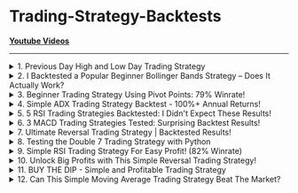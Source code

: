 # Trading-Strategy-Backtests

**[Youtube Videos](https://www.youtube.com/playlist?list=PLq4AqoFaEcyKuQtpu_tWXn_9DFUhf_QdF)**

---

<!-- #region A1 -->
<details>
<summary>1. Previous Day High and Low Day Trading Strategy</summary><br>

| **条件** | **规则** |
|---------|---------|
| **进场** | **昨日高点突破（Breakout）** |
| **入场时间** | **日内开盘 - 收盘之间，但不在最后一小时进场** |
| **止损（SL）** | **1×ATR 或前一根 K 线最低点，取较大值** |
| **止盈（TP）** | **5:1 R:R，但若未达成则收盘强制平仓** |
| **日内强制平仓** | **若 SL 或 TP 未达成，15:30 自动平仓** |

| **策略** | **胜率** | **盈亏比（R:R）** | **年化收益率** | **最大回撤** |
|---------|---------|----------------|-------------|-------------|
| **昨日高点突破** | 58% | 1.22 | 16.5% | 9% |


[[Youtube]](https://www.youtube.com/watch?v=BS9DqD5GETI) [[中文]](chn/01.md)
</details>
<!-- #endregion -->

<!-- #region A2 -->
<details>
<summary>2. I Backtested a Popular Beginner Bollinger Bands Strategy – Does It Actually Work?</summary><br>

| **条件** | **规则** |
|---------|---------|
| **进场** | 价格 **跌破布林带下轨**，同时 RSI **< 30** |
| **止损（SL）** | 2×ATR |
| **止盈（TP）** | 5:1 盈亏比 |
| **交易时间** | 1 小时级别，日内交易 |

| **策略** | **胜率** | **盈亏比（R:R）** | **年化收益率** | **最大回撤** |
|---------|---------|----------------|-------------|-------------|
| **跌破布林带下轨** | 57% | 2:1 | 27% | 6% |

[[Youtube]](https://www.youtube.com/watch?v=FHbJi8Qg-js) [[中文]](chn/02.md)
</details>
<!-- #endregion -->

<!-- #region A3 -->
<details>
<summary>3. Beginner Trading Strategy Using Pivot Points: 79% Winrate!</summary><br>

| **交易方式** | **进场条件** | **止损** | **止盈** |
|-------------|------------|---------|---------|
| **突破交易** | 价格突破 **R1 并收盘高于 R1** | **S3** | **R3** |
| **反转交易** | 价格跌破 **S1 并收盘低于 S1** | **S3** | **R1** |

| **策略** | **胜率** | **盈亏比（R:R）** | **年化收益率** | **最大回撤** |
|---------|---------|----------------|-------------|-------------|
| **突破交易** | 79% | 0.44 | 14% | 5% |
| **反转交易** | 65% | 1.5 | 18% | 9% |
| **综合交易** | 72% | 0.9 | 16% | 7% |

[[Youtube]](https://www.youtube.com/watch?v=iJPeOv-Jhpg) [[中文]](chn/03.md)
</details>
<!-- #endregion -->

<!-- #region A4 -->
<details>
<summary>4. Simple ADX Trading Strategy Backtest - 100%+ Annual Returns!</summary><br>

| **交易方式** | **进场条件** | **止损** | **止盈** |
|-------------|------------|---------|---------|
| **趋势交易** | **ADX > 25 & 价格高于 200 EMA** | **1.5×ATR** | **3.5:1 盈亏比** |

| **策略** | **胜率** | **盈亏比（R:R）** | **年化收益率** | **最大回撤** |
|---------|---------|----------------|-------------|-------------|
| **基础 ADX 策略** | 40% | 2:1 | 73% | 高 |
| **优化后（删除 +DI/-DI 交叉）** | 43% | 2.5:1 | 90% | 中 |
| **优化后（加入 200 EMA 过滤）** | 37% | 3.5:1 | 112% | 低 |

[[Youtube]](https://www.youtube.com/watch?v=LHPEr_oxTaY) [[中文]](chn/04.md)
</details>
<!-- #endregion -->

<!-- #region A5 -->
<details>
<summary>5. 5 RSI Trading Strategies Backtested: I Didn't Expect These Results!</summary><br>

| **交易方式** | **进场条件** | **止损** | **止盈** |
|-------------|------------|---------|---------|
| **基础 RSI 交易** | RSI < 30 买入，RSI > 70 卖出 | 无 | RSI > 70 |
| **优化策略（确认 RSI 反转）** | RSI 低于 30，回升至 30 以上时买入 | 1.5×ATR | 3.5:1 盈亏比 |
| **优化策略（多仓交易）** | 每次 RSI < 30 进入新仓 | 1.5×ATR | 3.5:1 盈亏比 |

| **策略** | **胜率** | **盈亏比（R:R）** | **年化收益率** | **最大回撤** |
|---------|---------|----------------|-------------|-------------|
| **基础 RSI 策略** | 74.5% | 0.6:1 | 8.4% | 7.8% |
| **优化（RSI 确认反转）** | 65% | 1:1 | 48% | 26% |
| **优化（多仓交易）** | 74% | 1:1 | 48% | 26% |
| **优化（加入止损）** | 35.7% | 2.5:1 | 40.8% | 26% |
| **优化（ATR 止损）** | 37% | 2.5:1 | 40% | 25% |

[[Youtube]](https://www.youtube.com/watch?v=fmStvFPf48o) [[中文]](chn/05.md)
</details>
<!-- #endregion -->

<!-- #region A6 -->
<details>
<summary>6. 3 MACD Trading Strategies Tested: Surprising Backtest Results!</summary><br>

| **交易方式** | **进场条件** | **止损** | **止盈** |
|-------------|------------|---------|---------|
| **MACD 交叉策略** | MACD 线向上穿越信号线 | 无止损 | MACD 死叉 |
| **MACD 零轴突破策略** | MACD 线突破零轴上方 | 无止损 | MACD 线回落至零轴下方 |
| **MACD + 100 EMA 策略** | MACD 交叉信号 + 价格高于 100 EMA | 1.5×ATR | 3:1 盈亏比 |

| **策略** | **胜率** | **盈亏比（R:R）** | **年化收益率** | **最大回撤** |
|---------|---------|----------------|-------------|-------------|
| **MACD 交叉策略** | 55% | 1:1 | 10% | 55% |
| **MACD 零轴突破策略** | 58% | 1.2:1 | 12% | 50% |
| **MACD + 100 EMA（优化后）** | 52% | 3:1 | 15% | 30% |

[[Youtube]](https://www.youtube.com/watch?v=g_2zkHyO2DE) [[中文]](chn/06.md)
</details>
<!-- #endregion -->

<!-- #region A7 -->
<details>
<summary>7. Ultimate Reversal Trading Strategy | Backtested Results!</summary><br>

| **交易方式** | **进场条件** | **出场条件** | **优化策略** |
|-------------|------------|------------|------------|
| **反转交易** | 连续 4 个 Lower Highs | 当日收盘 | ✅ |
| **改进版（突破前高确认）** | 连续 4 个 Lower Highs + 突破前高 | 当日收盘 | ✅ |
| **5 日均线出场** | 连续 4 个 Lower Highs | 突破 5 日均线 | 🚫（回撤较大） |
| **做空交易** | 连续 4 个 Higher Lows | 当日收盘 | ✅（但信号较少） |
| **跨市场组合交易** | 监测多个市场 | 当日收盘 | ✅（增加交易次数） |

| **策略** | **胜率** | **年化收益率** | **最大回撤** |
|---------|---------|-------------|-------------|
| **基础策略（无优化）** | 55% | 10% | 15% |
| **优化版（突破前高确认）** | 60% | 18% | 12% |
| **5 日均线出场** | 58% | 20% | 20% |
| **做空策略** | 50% | 8% | 18% |
| **跨市场交易** | 62% | 22% | 10% |

[[Youtube]](https://www.youtube.com/watch?v=RX-yyFHVwdk) [[中文]](chn/07.md)
</details>
<!-- #endregion -->

<!-- #region A8 -->
<details>
<summary>8. Testing the Double 7 Trading Strategy with Python</summary><br>

| **交易方式** | **进场条件** | **止损** | **出场条件** |
|-------------|------------|---------|------------|
| **双 7 策略（基础）** | 7 日新低，价格高于 200 EMA | 无止损 | 7 日新高 |
| **优化策略（5 日均线止损）** | 7 日新低，价格高于 200 EMA | 价格跌破 5 日均线 | 7 日新高 |
| **优化策略（Trailing Stop）** | 7 日新低，价格高于 200 EMA | 移动止损 | 7 日新高 |
| **组合市场策略** | 7 日新低，价格高于 200 EMA | 5 日均线止损 | 7 日新高 |

| **策略** | **胜率** | **年化收益率** | **最大回撤** |
|---------|---------|-------------|-------------|
| **基础策略（7 日新高/新低）** | 55% | 6.75% | 8.1% |
| **优化（5 日均线止损）** | 60% | 9.5% | 6.8% |
| **优化（Trailing Stop）** | 58% | 8.5% | 7.2% |
| **组合市场策略** | 62% | 10.5% | 5.5% |

[[Youtube]](https://www.youtube.com/watch?v=g_hnIIWOtZo) [[中文]](chn/08.md)
</details>
<!-- #endregion -->

<!-- #region A9 -->
<details>
<summary>9. Simple RSI Trading Strategy For Easy Profit! (82% Winrate)</summary><br>

| **交易方式** | **进场条件** | **止损** | **出场条件** |
|-------------|------------|---------|------------|
| **RSI 2 策略（基础）** | RSI（2）低于 5，价格高于 200 EMA | 无止损 | 价格收盘高于 5 EMA |
| **优化策略（5 日均线止损）** | RSI（2）低于 5，价格高于 200 EMA | 价格跌破 5 日均线 | 价格收盘高于 5 EMA |
| **优化策略（Trailing Stop）** | RSI（2）低于 5，价格高于 200 EMA | 移动止损 | 价格收盘高于 5 EMA |
| **组合市场策略** | 监测多个市场 | 5 日均线止损 | 价格收盘高于 5 EMA |

| **策略** | **胜率** | **年化收益率** | **最大回撤** |
|---------|---------|-------------|-------------|
| **基础策略（RSI 2）** | 81.2% | 2.9% | 12% |
| **优化（5 日均线止损）** | 78% | 6.5% | 8% |
| **优化（Trailing Stop）** | 76% | 5.5% | 9% |
| **组合市场交易** | 80% | 7.2% | 6.5% |

[[Youtube]](https://www.youtube.com/watch?v=On5v-g_RX8U) [[中文]](chn/09.md)
</details>
<!-- #endregion -->

<!-- #region A10 -->
<details>
<summary>10. Unlock Big Profits with This Simple Reversal Trading Strategy!</summary><br>

| **交易方式** | **进场条件** | **止损** | **出场条件** |
|-------------|------------|---------|------------|
| **价格反转策略（基础）** | 前一天高点和低点均低于前一天，次日突破前高 | 无止损 | 当日收盘 |
| **优化策略（前一天红 K 线过滤）** | 前一天为阴线 + 高点低点均下降，次日突破前高 | 无止损 | 当日收盘 |
| **优化策略（5 日均线止损）** | 前一天为阴线 + 高点低点均下降，次日突破前高 | 价格跌破 5 日均线 | 当日收盘 |
| **组合市场策略** | 监测多个市场 | 5 日均线止损 | 当日收盘 |

| **策略** | **胜率** | **年化收益率** | **最大回撤** |
|---------|---------|-------------|-------------|
| **基础策略（价格反转）** | 65% | 8.5% | 12% |
| **优化（前一天红 K 线过滤）** | 68% | 9.2% | 10% |
| **优化（5 日均线止损）** | 70% | 10.5% | 8% |
| **组合市场交易** | 72% | 12.3% | 6.5% |

[[Youtube]](https://www.youtube.com/watch?v=-FYu_1e_kIA) [[中文]](chn/10.md)
</details>
<!-- #endregion -->

<!-- #region A11 -->
<details>
<summary>11. BUY THE DIP - Simple and Profitable Trading Strategy</summary><br>

| **交易方式** | **进场条件** | **止损** | **出场条件** |
|-------------|------------|---------|------------|
| **买入回调策略（基础）** | 收盘价位于当日最低点 7% 以内 | 无止损 | 次日收盘卖出 |
| **优化策略（5 日均线止损）** | 收盘价位于当日最低点 7% 以内 | 价格跌破 5 日均线 | 次日收盘卖出 |
| **优化策略（Trailing Stop）** | 收盘价位于当日最低点 7% 以内 | 移动止损 | 次日收盘卖出 |
| **组合市场策略** | 监测多个市场 | 5 日均线止损 | 次日收盘卖出 |

| **策略** | **胜率** | **年化收益率** | **最大回撤** |
|---------|---------|-------------|-------------|
| **基础策略（买入回调）** | 58.73% | 5.6% | 32% |
| **优化（5 日均线止损）** | 60% | 8.5% | 15% |
| **优化（Trailing Stop）** | 58% | 7.2% | 18% |
| **组合市场交易** | 62% | 10.5% | 12% |

[[Youtube]](https://www.youtube.com/watch?v=rhjf6PCtSWw) [[中文]](chn/11.md)
</details>
<!-- #endregion -->

<!-- #region A12 -->
<details>
<summary>12. Can This Simple Moving Average Trading Strategy Beat The Market?</summary><br>

| **交易方式** | **进场条件** | **止损** | **出场条件** |
|-------------|------------|---------|------------|
| **基础均线策略** | 价格收盘高于 50 日均线 | 无止损 | 价格收盘低于 50 日均线 |
| **优化（200 日均线）** | 价格收盘高于 200 日均线 | 无止损 | 价格收盘低于 200 日均线 |
| **双均线策略（50-200 日）** | 50 日均线上穿 200 日均线 | 无止损 | 50 日均线下穿 200 日均线 |
| **优化（25-220 日）** | 25 日均线上穿 220 日均线 | 无止损 | 25 日均线下穿 220 日均线 |

| **策略** | **胜率** | **年化收益率** | **最大回撤** |
|---------|---------|-------------|-------------|
| **基础策略（50 日均线）** | 45% | 1.95% | 30% |
| **优化（200 日均线）** | 50% | 4.5% | 20% |
| **双均线策略（50-200 日）** | 55% | 7.09% | 15% |
| **优化（25-220 日）** | 58% | 8.33% | 12% |

[[Youtube]](https://www.youtube.com/watch?v=AL3C909aK4k) [[中文]](chn/12.md)
</details>
<!-- #endregion -->

